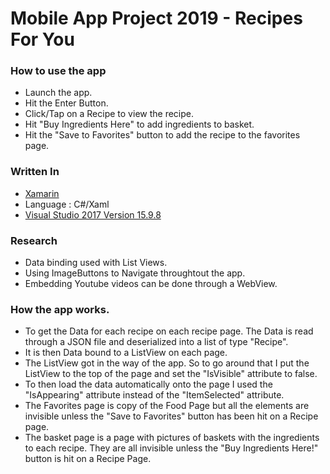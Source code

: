 # Mobile App Project 2019 - Recipes For You

### How to use the app

* Launch the app.
* Hit the Enter Button.
* Click/Tap on a Recipe to view the recipe.
* Hit "Buy Ingredients Here" to add ingredients to basket.
* Hit the "Save to Favorites" button to add the recipe to the favorites page.

### Written In

* [Xamarin](https://docs.microsoft.com/en-us/xamarin/xamarin-forms/)
* Language : C#/Xaml
* [Visual Studio 2017 Version 15.9.8](https://visualstudio.microsoft.com/downloads/)

### Research

* Data binding used with List Views.
* Using ImageButtons to Navigate throughtout the app.
* Embedding Youtube videos can be done through a WebView.

### How the app works.

* To get the Data for each recipe on each recipe page. The Data is read through a JSON file and deserialized into a list of type "Recipe".
* It is then Data bound to a ListView on each page.
* The ListView got in the way of the app. So to go around that I put the ListView to the top of the page and set the "IsVisible" attribute to false.
* To then load the data automatically onto the page I used the "IsAppearing" attribute instead of the "ItemSelected" attribute.
* The Favorites page is copy of the Food Page but all the elements are invisible unless the "Save to Favorites" button has been hit on a Recipe page.
* The basket page is a page with pictures of baskets with the ingredients to each recipe. They are all invisible unless the "Buy Ingredients Here!" button is hit on a Recipe Page.



